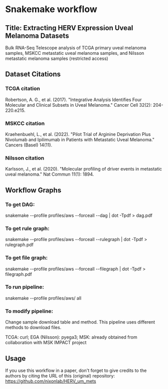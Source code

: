 # Snakemake workflow

## Title: Extracting HERV Expression Uveal Melanoma Datasets

Bulk RNA-Seq Telescope analysis of TCGA primary uveal melanoma samples, MSKCC metastatic uveal melanoma samples, and Nilsson metastatic melanoma samples (restricted access)

## Dataset Citations

### TCGA citation
Robertson, A. G., et al. (2017). "Integrative Analysis Identifies Four Molecular and Clinical Subsets in Uveal Melanoma." Cancer Cell 32(2): 204-220.e215.

### MSKCC citation
Kraehenbuehl, L., et al. (2022). "Pilot Trial of Arginine Deprivation Plus Nivolumab and Ipilimumab in Patients with Metastatic Uveal Melanoma." Cancers (Basel) 14(11).

### Nilsson citation
Karlsson, J., et al. (2020). "Molecular profiling of driver events in metastatic uveal melanoma." Nat Commun 11(1): 1894.

## Workflow Graphs

### To get DAG:

snakemake --profile profiles/aws  --forceall --dag | dot -Tpdf > dag.pdf  

### To get rule graph:

snakemake --profile profiles/aws  --forceall --rulegraph | dot -Tpdf > rulegraph.pdf  

### To get file graph:

snakemake --profile profiles/aws  --forceall --filegraph | dot -Tpdf > filegraph.pdf  

### To run pipeline:

snakemake --profile profiles/aws/ all

### To modify pipeline:

Change sample download table and method. This pipeline uses different methods to download files.

TCGA: curl;
EGA (Nilsson): pyega3;
MSK: already obtained from collaboration with MSK IMPACT project

## Usage

If you use this workflow in a paper, don't forget to give credits to the authors by citing the URL of this (original) repository: https://github.com/nixonlab/HERV_um_mets